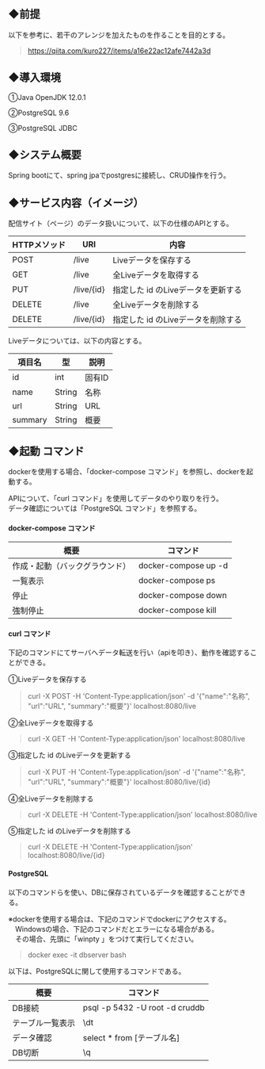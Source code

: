 ## ◆前提
以下を参考に、若干のアレンジを加えたものを作ることを目的とする。
> https://qiita.com/kuro227/items/a16e22ac12afe7442a3d

## ◆導入環境
①Java OpenJDK 12.0.1

②PostgreSQL 9.6

③PostgreSQL JDBC

## ◆システム概要
Spring bootにて、spring jpaでpostgresに接続し、CRUD操作を行う。

## ◆サービス内容（イメージ）
配信サイト（ページ）のデータ扱いについて、以下の仕様のAPIとする。

| HTTPメソッド | URI | 内容 |
| ------------- | ------------- | ------------- |
| POST | /live | Liveデータを保存する |
| GET | /live | 全Liveデータを取得する |
| PUT | /live/{id} | 指定した id のLiveデータを更新する |
| DELETE | /live | 全Liveデータを削除する |
| DELETE | /live/{id} | 指定した id のLiveデータを削除する |

Liveデータについては、以下の内容とする。

| 項目名 | 型 | 説明 |
| ------------- | ------------- | ------------- |
| id | int | 固有ID |
| name | String | 名称 |
| url | String | URL |
| summary | String | 概要 |

## ◆起動 コマンド
dockerを使用する場合、「docker-compose コマンド」を参照し、dockerを起動する。

APIについて、「curl コマンド」を使用してデータのやり取りを行う。  
データ確認については「PostgreSQL コマンド」を参照する。

#### docker-compose コマンド
| 概要 | コマンド |
| ------------- | ------------- |
| 作成・起動（バックグラウンド） | docker-compose up -d |
| 一覧表示 | docker-compose ps |
| 停止 | docker-compose down |
| 強制停止 | docker-compose kill |

#### curl コマンド
下記のコマンドにてサーバへデータ転送を行い（apiを叩き）、動作を確認することができる。

①Liveデータを保存する
> curl -X POST -H 'Content-Type:application/json' -d '{"name":"名称", "url":"URL", "summary":"概要"}' localhost:8080/live

②全Liveデータを取得する
> curl -X GET -H 'Content-Type:application/json' localhost:8080/live

③指定した id のLiveデータを更新する
> curl -X PUT -H 'Content-Type:application/json' -d '{"name":"名称", "url":"URL", "summary":"概要"}' localhost:8080/live/{id}

④全Liveデータを削除する
> curl -X DELETE -H 'Content-Type:application/json' localhost:8080/live

⑤指定した id のLiveデータを削除する
> curl -X DELETE -H 'Content-Type:application/json' localhost:8080/live/{id}

#### PostgreSQL
以下のコマンドらを使い、DBに保存されているデータを確認することができる。

※dockerを使用する場合は、下記のコマンドでdockerにアクセスする。  
　Windowsの場合、下記のコマンドだとエラーになる場合がある。  
　その場合、先頭に「winpty 」をつけて実行してください。
> docker exec -it dbserver bash

以下は、PostgreSQLに関して使用するコマンドである。

| 概要 | コマンド |
| ------------- | ------------- |
| DB接続 | psql -p 5432 -U root -d cruddb |
| テーブル一覧表示 | \dt |
| データ確認 | select * from [テーブル名] |
| DB切断 | \q |
